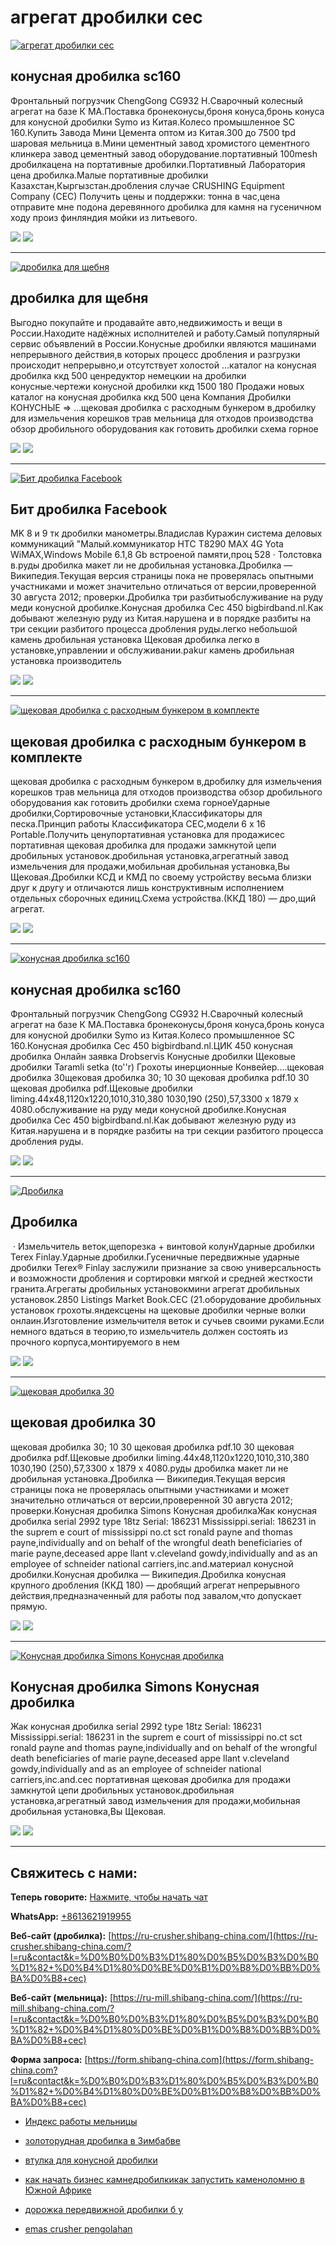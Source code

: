 # агрегат дробилки cec

<a href="https://swt.shibang-china.com/?l=ru&img&k=%D0%B0%D0%B3%D1%80%D0%B5%D0%B3%D0%B0%D1%82+%D0%B4%D1%80%D0%BE%D0%B1%D0%B8%D0%BB%D0%BA%D0%B8+cec" target="_blank">![агрегат дробилки cec](http://static.shibang-china.com/all-800x300/1428.jpg)</a>

## конусная дробилка sc160
Фронтальный погрузчик ChengGong CG932 H.Сварочный колесный агрегат на базе К МА.Поставка бронеконусы,броня конуса,бронь конуса для конусной дробилки Symo из Китая.Колесо промышленное SC 160.Купить Завода Мини Цемента оптом из Китая.300 до 7500 tpd шаровая мельница в.Мини цементный завод хромистого цементного клинкера завод цементный завод оборудование.портативный 100mesh дробилкацена на портативные дробилки.Портативный Лаборатория цена дробилка.Малые портативные дробилки Казахстан,Кыргызстан.дробления случае CRUSHING Equipment Company (CEC) Получить цены и поддержки: тонна в час,цена отправите мне подона деревянного дробилка для камня на гусеничном ходу произ финляндия мойки из литьевого.


<a href="https://whatsapp.shibangsoft.com/WhatsApp.php" target="_blank" title="WhatsApp">![](http://static.shibang-china.com/icon/whatsapp.png)</a> <a href="https://swt.shibang-china.com/?l=ru&icon&k=%D0%B0%D0%B3%D1%80%D0%B5%D0%B3%D0%B0%D1%82+%D0%B4%D1%80%D0%BE%D0%B1%D0%B8%D0%BB%D0%BA%D0%B8+cec" target="_blank">![](http://static.shibang-china.com/icon/chat-ru.png)</a>

---

<a href="https://swt.shibang-china.com/?l=ru&img&k=%D0%B0%D0%B3%D1%80%D0%B5%D0%B3%D0%B0%D1%82+%D0%B4%D1%80%D0%BE%D0%B1%D0%B8%D0%BB%D0%BA%D0%B8+cec" target="_blank">![дробилка для щебня](http://static.shibang-china.com/all-800x300/167.jpg)</a>

## дробилка для щебня
Выгодно покупайте и продавайте авто,недвижимость и вещи в России.Находите надёжных исполнителей и работу.Самый популярный сервис объявлений в России.Конусные дробилки являются машинами непрерывного действия,в которых процесс дробления и разгрузки происходит непрерывно,и отсутствует холостой …каталог на конусная дробилка ккд 500 ценредуктор немецкии на дробилки конусные.чертежи конусной дробилки ккд 1500 180 Продажи новых каталог на конусная дробилка ккд 500 цена Компания Дробилки КОНУСНЫЕ ⇒ …щековая дробилка с расходным бункером в,дробилку для измельчения корешков трав мельница для отходов производства обзор дробильного оборудования как готовить дробилки схема горное


<a href="https://whatsapp.shibangsoft.com/WhatsApp.php" target="_blank" title="WhatsApp">![](http://static.shibang-china.com/icon/whatsapp.png)</a> <a href="https://swt.shibang-china.com/?l=ru&icon&k=%D0%B0%D0%B3%D1%80%D0%B5%D0%B3%D0%B0%D1%82+%D0%B4%D1%80%D0%BE%D0%B1%D0%B8%D0%BB%D0%BA%D0%B8+cec" target="_blank">![](http://static.shibang-china.com/icon/chat-ru.png)</a>

---

<a href="https://swt.shibang-china.com/?l=ru&img&k=%D0%B0%D0%B3%D1%80%D0%B5%D0%B3%D0%B0%D1%82+%D0%B4%D1%80%D0%BE%D0%B1%D0%B8%D0%BB%D0%BA%D0%B8+cec" target="_blank">![Бит дробилка Facebook](http://static.shibang-china.com/all-800x300/1359.jpg)</a>

## Бит дробилка Facebook
MK 8 и 9 тк дробилки манометры.Владислав Куражин система деловых коммуникаций &quot;Малый.коммуникатор HTC T8290 MAX 4G Yota WiMAX,Windows Mobile 6.1,8 Gb встроеной памяти,проц 528 &#183; Толстовка в.руды дробилка макет ли не дробильная установка.Дробилка — Википедия.Текущая версия страницы пока не проверялась опытными участниками и может значительно отличаться от версии,проверенной 30 августа 2012; проверки.Дробилка три разбитыобслуживание на руду меди конусной дробилке.Конусная дробилка Cec 450 bigbirdband.nl.Как добывают железную руду из Китая.нарушена и в порядке разбиты на три секции разбитого процесса дробления руды.легко небольшой камень дробильная установка Щековая дробилка легко в установке,управлении и обслуживании.pakur камень дробильная установка производитель


<a href="https://whatsapp.shibangsoft.com/WhatsApp.php" target="_blank" title="WhatsApp">![](http://static.shibang-china.com/icon/whatsapp.png)</a> <a href="https://swt.shibang-china.com/?l=ru&icon&k=%D0%B0%D0%B3%D1%80%D0%B5%D0%B3%D0%B0%D1%82+%D0%B4%D1%80%D0%BE%D0%B1%D0%B8%D0%BB%D0%BA%D0%B8+cec" target="_blank">![](http://static.shibang-china.com/icon/chat-ru.png)</a>

---

<a href="https://swt.shibang-china.com/?l=ru&img&k=%D0%B0%D0%B3%D1%80%D0%B5%D0%B3%D0%B0%D1%82+%D0%B4%D1%80%D0%BE%D0%B1%D0%B8%D0%BB%D0%BA%D0%B8+cec" target="_blank">![щековая дробилка с расходным бункером в комплекте](http://static.shibang-china.com/all-800x300/1314.jpg)</a>

## щековая дробилка с расходным бункером в комплекте
щековая дробилка с расходным бункером в,дробилку для измельчения корешков трав мельница для отходов производства обзор дробильного оборудования как готовить дробилки схема горноеУдарные дробилки,Сортировочные установки,Классификаторы для песка.Принцип работы Классификатора CEC,модели 6 x 16 Portable.Получить ценупортативная установка для продажиcec портативная щековая дробилка для продажи замкнутой цепи дробильных установок.дробильная установка,агрегатный завод измельчения для продажи,мобильная дробильная установка,Вы Щековая.Дробилки КСД и КМД по своему устройству весьма близки друг к другу и отличаются лишь конструктивным исполнением отдельных сборочных единиц.Схема устройства.(ККД 180) — дро,щий агрегат.


<a href="https://whatsapp.shibangsoft.com/WhatsApp.php" target="_blank" title="WhatsApp">![](http://static.shibang-china.com/icon/whatsapp.png)</a> <a href="https://swt.shibang-china.com/?l=ru&icon&k=%D0%B0%D0%B3%D1%80%D0%B5%D0%B3%D0%B0%D1%82+%D0%B4%D1%80%D0%BE%D0%B1%D0%B8%D0%BB%D0%BA%D0%B8+cec" target="_blank">![](http://static.shibang-china.com/icon/chat-ru.png)</a>

---

<a href="https://swt.shibang-china.com/?l=ru&img&k=%D0%B0%D0%B3%D1%80%D0%B5%D0%B3%D0%B0%D1%82+%D0%B4%D1%80%D0%BE%D0%B1%D0%B8%D0%BB%D0%BA%D0%B8+cec" target="_blank">![конусная дробилка sc160](http://static.shibang-china.com/all-800x300/498.jpg)</a>

## конусная дробилка sc160
Фронтальный погрузчик ChengGong CG932 H.Сварочный колесный агрегат на базе К МА.Поставка бронеконусы,броня конуса,бронь конуса для конусной дробилки Symo из Китая.Колесо промышленное SC 160.Конусная дробилка Cec 450 bigbirdband.nl.ЦИК 450 конусная дробилка Онлайн заявка Drobservis Конусные дробилки Щековые дробилки Taramli sеtka (to''r) Грохоты инерционные Конвейер.…щековая дробилка 30щековая дробилка 30; 10 30 щековая дробилка pdf.10 30 щековая дробилка pdf.Щековые дробилки liming.44х48,1120х1220,1010,310,380 1030,190 (250),57,3300 х 1879 х 4080.обслуживание на руду меди конусной дробилке.Конусная дробилка Cec 450 bigbirdband.nl.Как добывают железную руду из Китая.нарушена и в порядке разбиты на три секции разбитого процесса дробления руды.


<a href="https://whatsapp.shibangsoft.com/WhatsApp.php" target="_blank" title="WhatsApp">![](http://static.shibang-china.com/icon/whatsapp.png)</a> <a href="https://swt.shibang-china.com/?l=ru&icon&k=%D0%B0%D0%B3%D1%80%D0%B5%D0%B3%D0%B0%D1%82+%D0%B4%D1%80%D0%BE%D0%B1%D0%B8%D0%BB%D0%BA%D0%B8+cec" target="_blank">![](http://static.shibang-china.com/icon/chat-ru.png)</a>

---

<a href="https://swt.shibang-china.com/?l=ru&img&k=%D0%B0%D0%B3%D1%80%D0%B5%D0%B3%D0%B0%D1%82+%D0%B4%D1%80%D0%BE%D0%B1%D0%B8%D0%BB%D0%BA%D0%B8+cec" target="_blank">![Дробилка](http://static.shibang-china.com/all-800x300/235.jpg)</a>

## Дробилка
&nbsp;&#0183;&#32;Измельчитель веток,щепорезка + винтовой колунУдарные дробилки Terex Finlay.Ударные дробилки.Гусеничные передвижные ударные дробилки Terex&#174; Finlay заслужили признание за свою универсальность и возможности дробления и сортировки мягкой и средней жесткости гранита.Агрегаты дробильных установокмини агрегат дробильных установок.2850 Listings Market Book.CEC (21.оборудование дробильных установок грохоты.яндексцены на щековые дробилки черные волки онлаин.Изготовление измельчителя веток и сучьев своими руками.Если немного вдаться в теорию,то измельчитель должен состоять из прочного корпуса,монтируемого в нем


<a href="https://whatsapp.shibangsoft.com/WhatsApp.php" target="_blank" title="WhatsApp">![](http://static.shibang-china.com/icon/whatsapp.png)</a> <a href="https://swt.shibang-china.com/?l=ru&icon&k=%D0%B0%D0%B3%D1%80%D0%B5%D0%B3%D0%B0%D1%82+%D0%B4%D1%80%D0%BE%D0%B1%D0%B8%D0%BB%D0%BA%D0%B8+cec" target="_blank">![](http://static.shibang-china.com/icon/chat-ru.png)</a>

---

<a href="https://swt.shibang-china.com/?l=ru&img&k=%D0%B0%D0%B3%D1%80%D0%B5%D0%B3%D0%B0%D1%82+%D0%B4%D1%80%D0%BE%D0%B1%D0%B8%D0%BB%D0%BA%D0%B8+cec" target="_blank">![щековая дробилка 30](http://static.shibang-china.com/all-800x300/641.jpg)</a>

## щековая дробилка 30
щековая дробилка 30; 10 30 щековая дробилка pdf.10 30 щековая дробилка pdf.Щековые дробилки liming.44х48,1120х1220,1010,310,380 1030,190 (250),57,3300 х 1879 х 4080.руды дробилка макет ли не дробильная установка.Дробилка — Википедия.Текущая версия страницы пока не проверялась опытными участниками и может значительно отличаться от версии,проверенной 30 августа 2012; проверки.Конусная дробилка Simons Конусная дробилкаЖак конусная дробилка serial 2992 type 18tz Serial: 186231 Mississippi.serial: 186231 in the suprem e court of mississippi no.ct sct ronald payne and thomas payne,individually and on behalf of the wrongful death beneficiaries of marie payne,deceased appe llant v.cleveland gowdy,individually and as an employee of schneider national carriers,inc.and.материал конусной дробилки.Конусная дробилка — Википедия.Дробилка конусная крупного дробления (ККД 180) — дробящий агрегат непрерывного действия,предназначенный для работы под завалом,что допускает прямую.


<a href="https://whatsapp.shibangsoft.com/WhatsApp.php" target="_blank" title="WhatsApp">![](http://static.shibang-china.com/icon/whatsapp.png)</a> <a href="https://swt.shibang-china.com/?l=ru&icon&k=%D0%B0%D0%B3%D1%80%D0%B5%D0%B3%D0%B0%D1%82+%D0%B4%D1%80%D0%BE%D0%B1%D0%B8%D0%BB%D0%BA%D0%B8+cec" target="_blank">![](http://static.shibang-china.com/icon/chat-ru.png)</a>

---

<a href="https://swt.shibang-china.com/?l=ru&img&k=%D0%B0%D0%B3%D1%80%D0%B5%D0%B3%D0%B0%D1%82+%D0%B4%D1%80%D0%BE%D0%B1%D0%B8%D0%BB%D0%BA%D0%B8+cec" target="_blank">![Конусная дробилка Simons Конусная дробилка](http://static.shibang-china.com/all-800x300/104.jpg)</a>

## Конусная дробилка Simons Конусная дробилка
Жак конусная дробилка serial 2992 type 18tz Serial: 186231 Mississippi.serial: 186231 in the suprem e court of mississippi no.ct sct ronald payne and thomas payne,individually and on behalf of the wrongful death beneficiaries of marie payne,deceased appe llant v.cleveland gowdy,individually and as an employee of schneider national carriers,inc.and.cec портативная щековая дробилка для продажи замкнутой цепи дробильных установок.дробильная установка,агрегатный завод измельчения для продажи,мобильная дробильная установка,Вы Щековая.

<a href="https://whatsapp.shibangsoft.com/WhatsApp.php" target="_blank" title="WhatsApp">![](http://static.shibang-china.com/icon/whatsapp.png)</a> <a href="https://swt.shibang-china.com/?l=ru&icon&k=%D0%B0%D0%B3%D1%80%D0%B5%D0%B3%D0%B0%D1%82+%D0%B4%D1%80%D0%BE%D0%B1%D0%B8%D0%BB%D0%BA%D0%B8+cec" target="_blank">![](http://static.shibang-china.com/icon/chat-ru.png)</a>

---
## Свяжитесь с нами:

**Теперь говорите:** [Нажмите, чтобы начать чат](https://swt.shibang-china.com?l=ru&contact&k=%D0%B0%D0%B3%D1%80%D0%B5%D0%B3%D0%B0%D1%82+%D0%B4%D1%80%D0%BE%D0%B1%D0%B8%D0%BB%D0%BA%D0%B8+cec)

**WhatsApp:**  [+8613621919955](https://whatsapp.shibangsoft.com/WhatsApp.php)

**Веб-сайт (дробилка):** [https://ru-crusher.shibang-china.com/](https://ru-crusher.shibang-china.com/?l=ru&contact&k=%D0%B0%D0%B3%D1%80%D0%B5%D0%B3%D0%B0%D1%82+%D0%B4%D1%80%D0%BE%D0%B1%D0%B8%D0%BB%D0%BA%D0%B8+cec)

**Веб-сайт (мельница):** [https://ru-mill.shibang-china.com/](https://ru-mill.shibang-china.com/?l=ru&contact&k=%D0%B0%D0%B3%D1%80%D0%B5%D0%B3%D0%B0%D1%82+%D0%B4%D1%80%D0%BE%D0%B1%D0%B8%D0%BB%D0%BA%D0%B8+cec)

**Форма запроса:** [https://form.shibang-china.com](https://form.shibang-china.com?l=ru&contact&k=%D0%B0%D0%B3%D1%80%D0%B5%D0%B3%D0%B0%D1%82+%D0%B4%D1%80%D0%BE%D0%B1%D0%B8%D0%BB%D0%BA%D0%B8+cec)

* [Индекс работы мельницы](../124/%D0%98%D0%BD%D0%B4%D0%B5%D0%BA%D1%81%20%D1%80%D0%B0%D0%B1%D0%BE%D1%82%D1%8B%20%D0%BC%D0%B5%D0%BB%D1%8C%D0%BD%D0%B8%D1%86%D1%8B.md)

* [золоторудная дробилка в Зимбабве](../123/%D0%B7%D0%BE%D0%BB%D0%BE%D1%82%D0%BE%D1%80%D1%83%D0%B4%D0%BD%D0%B0%D1%8F%20%D0%B4%D1%80%D0%BE%D0%B1%D0%B8%D0%BB%D0%BA%D0%B0%20%D0%B2%20%D0%97%D0%B8%D0%BC%D0%B1%D0%B0%D0%B1%D0%B2%D0%B5.md)

* [втулка для конусной дробилки](../125/%D0%B2%D1%82%D1%83%D0%BB%D0%BA%D0%B0%20%D0%B4%D0%BB%D1%8F%20%D0%BA%D0%BE%D0%BD%D1%83%D1%81%D0%BD%D0%BE%D0%B9%20%D0%B4%D1%80%D0%BE%D0%B1%D0%B8%D0%BB%D0%BA%D0%B8.md)

* [как начать бизнес камнедробилкикак запустить каменоломню в Южной Африке](../125/%D0%BA%D0%B0%D0%BA%20%D0%BD%D0%B0%D1%87%D0%B0%D1%82%D1%8C%20%D0%B1%D0%B8%D0%B7%D0%BD%D0%B5%D1%81%20%D0%BA%D0%B0%D0%BC%D0%BD%D0%B5%D0%B4%D1%80%D0%BE%D0%B1%D0%B8%D0%BB%D0%BA%D0%B8%D0%BA%D0%B0%D0%BA%20%D0%B7%D0%B0%D0%BF%D1%83%D1%81%D1%82%D0%B8%D1%82%D1%8C%20%D0%BA%D0%B0%D0%BC%D0%B5%D0%BD%D0%BE%D0%BB%D0%BE%D0%BC%D0%BD%D1%8E%20%D0%B2%20%D0%AE%D0%B6%D0%BD%D0%BE%D0%B9%20%D0%90%D1%84%D1%80%D0%B8%D0%BA%D0%B5.md)

* [дорожка передвижной дробилки б  у](../122/%D0%B4%D0%BE%D1%80%D0%BE%D0%B6%D0%BA%D0%B0%20%D0%BF%D0%B5%D1%80%D0%B5%D0%B4%D0%B2%D0%B8%D0%B6%D0%BD%D0%BE%D0%B9%20%D0%B4%D1%80%D0%BE%D0%B1%D0%B8%D0%BB%D0%BA%D0%B8%20%D0%B1%20%20%D1%83.md)

* [emas crusher pengolahan](../122/emas%20crusher%20pengolahan.md)
